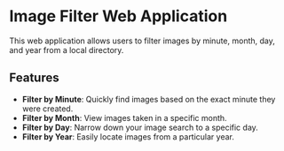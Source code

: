 # Image Filter Web Application

This web application allows users to filter images by minute, month, day, and year from a local directory.

## Features

- **Filter by Minute**: Quickly find images based on the exact minute they were created.
- **Filter by Month**: View images taken in a specific month.
- **Filter by Day**: Narrow down your image search to a specific day.
- **Filter by Year**: Easily locate images from a particular year.

